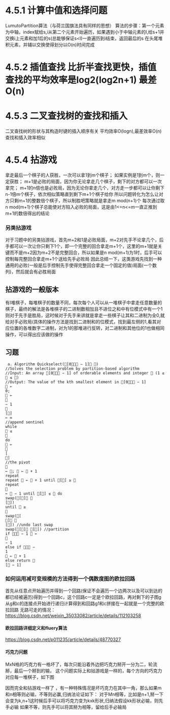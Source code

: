 # 4.5.1 计算中值和选择问题
LumutoPartition算法（与荷兰国旗法具有同样的思想）
算法的步骤：第一个元素为中轴，index赋给s,i从第二个元素开始遍历，如果遇到小于中轴元素的I,给s+1并交换i上元素和加1后的s(总能够保证s<I)一直遍历到i结束，返回最后的s
在头尾堆积元素，并辅以交换使得划分以O(n)时间完成
# 4.5.2 插值查找 比折半查找更快，插值查找的平均效率是log2(log2n+1) 最差O(n)
# 4.5.3 二叉查找树的查找和插入
二叉查找树的形状与其构造时键的插入顺序有关
平均效率O(logn),最差效率O(n)
查找和插入效率相似
# 4.5.4 拈游戏
拿走最后一个棋子的人获胜，一次可以拿1到m个棋子；
如果实例是1到m个，则一定获胜；
m+1是必败的局面，因为你无论拿走几个棋子，剩下的对方都可以一次拿完；
m+1的n倍也是必败局，因为无论你拿走几个，对方走一步都可以让你剩下n-1倍m个棋子，依次相似策略直到剩下m+1个棋子给你
所以问题转化为怎么让对方只剩m+1的整数倍个棋子，所以制胜吧策略就是拿走m mod(n+1)个
每次通过取n mod(m+1)个棋子总能使对方陷入必败的局面，这是由1<=n<=m一直正推到m+1的数倍得出的结论
### 另类拈游戏
对于习题中的另类拈游戏，首先m+2和1是必败局面，m+2对先手不论拿几个，后手都可以一次让你只剩下1个，即一个完整的回合拿走m+1个，这里的m+1就是关键而不是m+2因为m+2不是完整回合，所以如果是n mod(m+1)为1时，后手可以控制每完整回合拿走m+1个送给先手必败局
因此总结一下，这类游戏先找到一种通用的必败(一般是后手控制先手使得完整回合拿走一个固定的值)局面(一个数列)，然后就会有必胜局面
## 拈游戏的一般版本
有I堆棋子，每堆棋子的数量不同，每次每个人可以从一堆棋子中拿走任意数量的棋子，最终的解法是各堆棋子的二进制数相加且不进位之和中有位模式中有一个1则对于先手是胜局，这时候对于先手来讲就是拿走一些棋子让其和二进制为全0,就给对手必败局(具体的操作方法是找到二进制和的位模式，找到最左侧的1,看其对应位置的各堆数字二进制，对为1的那堆进行反转，对二进制和其他位的1也做相同操作，可以得出应该做的操作
## 习题
```
 a. Algorithm Quickselect([0 − 1] )
//Solves the selection problem by partition-based algorithm
//Input: An array [0 − 1] of orderable elements and integer  (1 ≤
 ≤ )
//Output: The value of the kth smallest element in [0 − 1]
 ←
0;
 ←

− 1

[]
← ∞
//append sentinel
while
 ≤

do
 ←

[
]
//the pivot

← ;  ←  + 1
repeat
repeat  ←  + 1 until [] ≥ 
repeat

←  − 1 until [] ≤  do
swap([] 
[])
until  ≥

swap([
] 
[]) //undo last swap
swap([] []) //partition
if  − 1  ←

− 1
else if  −
1
 ←  + 1
else return 
[ − 1]
```
### 如何运用减可变规模的方法得到一个偶数度图的欧拉回路
首先从任意点开始遍历并得到一个回路(保证不会遍历一个边两次以及可以到达的都已经被遍历)得到一个回路c，这个回路c一定是个欧拉回路，再对剩下的子图g从g和c的连接点开始进行递归计算得到和回路g1和c拼接在一起就是一个完整的欧拉回路
无路可走的情况：https://blog.csdn.net/weixin_35033082/article/details/112103258
#### 欧拉回路详细定义和fluery算法
https://blog.csdn.net/p011235/article/details/48770327
####  巧克力问题
MxN格的巧克力有一格坏了，每次只能沿着外边把巧克力掰开一分为二，轮流掰，最后一个掰到的输，
这个问题实际上和拈游戏是一样的，每个方向的巧克力对应每一堆棋子，如下图

因而完全和拈游戏一样了
，有一种特殊情况是坏巧克力在其中一角，那么如果m和n相等则必输，不等则必赢,归纳法论证如下：
对于Mn相等，比如是n+1,掰一下会变为k,n+1这时候后手可以将巧克力变为kxk形状,归纳法假设kk形状必输，则先手必输
如果不等，则先手可以将其掰为相等，留给后手必输局


